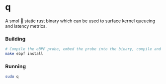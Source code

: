 # q

A smol 🤏 static rust binary which can be used to surface kernel queueing and latency metrics.

### Building 

```bash
# Compile the eBPF probe, embed the probe into the binary, compile and install the static binary
make ebpf install
```

### Running

```bash 
sudo q
```